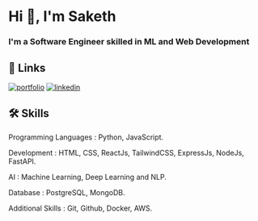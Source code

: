 <h1 >Hi 👋, I'm Saketh</h1>
<h3 >I'm a Software Engineer skilled in ML and Web Development</h3>


## 🔗 Links
[![portfolio](https://img.shields.io/badge/my_portfolio-000?style=for-the-badge)](https://portfolio-j103.onrender.com)
[![linkedin](https://img.shields.io/badge/linkedin-0A66C2?style=for-the-badge&logo=linkedin&logoColor=white)](https://www.linkedin.com/in/sakethrambilla/)

## 🛠 Skills
Programming Languages : Python, JavaScript.

Development : HTML, CSS, ReactJs, TailwindCSS, ExpressJs, NodeJs, FastAPI.

AI : Machine Learning, Deep Learning and NLP.

Database : PostgreSQL, MongoDB.

Additional Skills : Git, Github, Docker, AWS.
